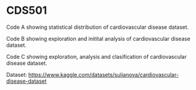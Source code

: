 # CDS501

Code A showing statistical distribution of cardiovascular disease dataset. 

Code B showing exploration and initital analysis of cardiovascular disease dataset. 

Code C showing exploration, analysis and clasification of cardiovascular disease dataset. 

Dataset: https://www.kaggle.com/datasets/sulianova/cardiovascular-disease-dataset

